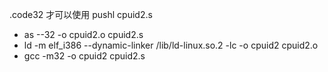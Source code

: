 .code32 才可以使用 pushl
cpuid2.s
- as --32 -o cpuid2.o cpuid2.s
- ld -m elf_i386 --dynamic-linker /lib/ld-linux.so.2 -lc -o cpuid2 cpuid2.o
- gcc -m32 -o cpuid2 cpuid2.s
